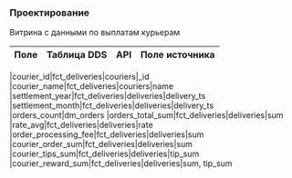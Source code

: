 ### Проектирование

Витрина с данными по выплатам курьерам

 

| Поле | Таблица DDS | API | Поле источника |
|------|-------------|-----|----------------|

|courier_id|fct_deliveries|couriers|_id
|courier_name|fct_deliveries|couriers|name
|settlement_year|fct_deliveries|deliveries|delivery_ts
|settlement_month|fct_deliveries|deliveries|delivery_ts
|orders_count|dm_orders	
|orders_total_sum|fct_deliveries|deliveries|sum
|rate_avg|fct_deliveries|deliveries|rate
|order_processing_fee|fct_deliveries|deliveries|sum
|courier_order_sum|fct_deliveries|deliveries|sum 
|courier_tips_sum|fct_deliveries|deliveries|tip_sum
|courier_reward_sum|fct_deliveries|deliveries|sum, tip_sum

